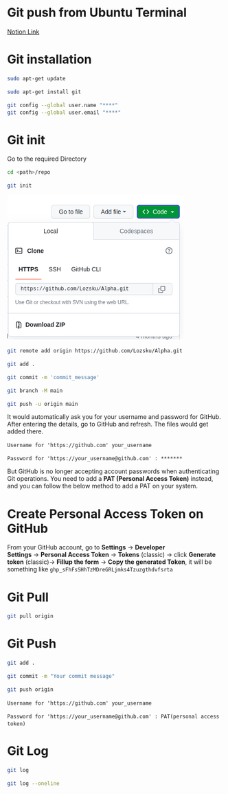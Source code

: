 # Git push from Ubuntu Terminal 
[Notion Link](https://www.notion.so/Git-push-from-Ubuntu-Terminal-4eac4f305f694e52a257444051632274?pvs=21)

# Git installation

```bash
sudo apt-get update
```

```bash
sudo apt-get install git
``` 

```bash
git config --global user.name "****"
git config --global user.email "****"
```

# Git init

Go to the required Directory 

```bash
cd <path>/repo
```

```bash
git init
```

![Untitled](README_files/Untitled.png)

```bash
git remote add origin https://github.com/Lozsku/Alpha.git
```

```bash
git add .
```

```bash
git commit -m 'commit_message'
```

```bash
git branch -M main
```

```bash
git push -u origin main
```

It would automatically ask you for your username and password for GitHub. After entering the details, go to GitHub and refresh. The files would get added there.

`Username for 'https://github.com' your_username` 

`Password for 'https://your_username@github.com' : *******`

But GitHub is no longer accepting account passwords when authenticating Git operations. You need to add a **PAT (Personal Access Token)** instead, and you can follow the below method to add a PAT on your system.

# **Create Personal Access Token on GitHub**

From your GitHub account, go to **Settings** → **Developer Settings** → **Personal Access Token** → **Tokens** (classic) → click **Generate token** (classic)→ **Fillup the form** → **Copy the generated Token**, it will be something like `ghp_sFhFsSHhTzMDreGRLjmks4Tzuzgthdvfsrta`

# Git Pull

```bash
git pull origin
```

# Git Push

```bash
git add .
```

```bash
git commit -m "Your commit message"
```

```bash
git push origin
```

`Username for 'https://github.com' your_username` 

`Password for 'https://your_username@github.com' : PAT(personal access token)` 

# Git Log

```bash
git log
```

```bash
git log --oneline
```
